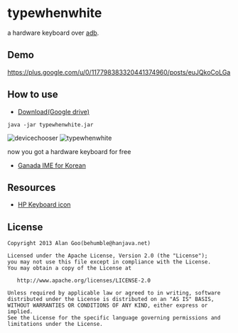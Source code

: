 typewhenwhite
=============

a hardware keyboard over [adb](http://developer.android.com/tools/help/adb.html).

Demo
----
https://plus.google.com/u/0/117798383320441374960/posts/euJQkoCoLGa

How to use
----------

 - [Download(Google drive)](https://docs.google.com/file/d/0B9pSd2goVCGWSlRJem5RX3Z6VjQ/edit)

```
java -jar typewhenwhite.jar
```
![devicechooser](https://lh6.googleusercontent.com/-4paFgiI9isQ/Ub2sbqnI6iI/AAAAAAAA8iw/I9BtXLD9us4/w506-h515-o/devicechooser.png)
![typewhenwhite](https://lh6.googleusercontent.com/-Eyso6sgo3Ow/UeK29RkreLI/AAAAAAAA9oE/0zZWZ5kQTO8/w800-h495-no/typewhenwhite-property.png)

now you got a hardware keyboard for free
 - [Ganada IME for Korean](https://play.google.com/store/apps/details?id=com.bnl.GanadaIMEBeta)

Resources
---------

 - [HP Keyboard icon](http://icons.iconarchive.com/icons/media-design/hydropro-hardware/512/HP-Keyboard-icon.png)


License
-------
    Copyright 2013 Alan Goo(behumble@hanjava.net)

    Licensed under the Apache License, Version 2.0 (the "License");
    you may not use this file except in compliance with the License.
    You may obtain a copy of the License at

       http://www.apache.org/licenses/LICENSE-2.0

    Unless required by applicable law or agreed to in writing, software
    distributed under the License is distributed on an "AS IS" BASIS,
    WITHOUT WARRANTIES OR CONDITIONS OF ANY KIND, either express or implied.
    See the License for the specific language governing permissions and
    limitations under the License.
